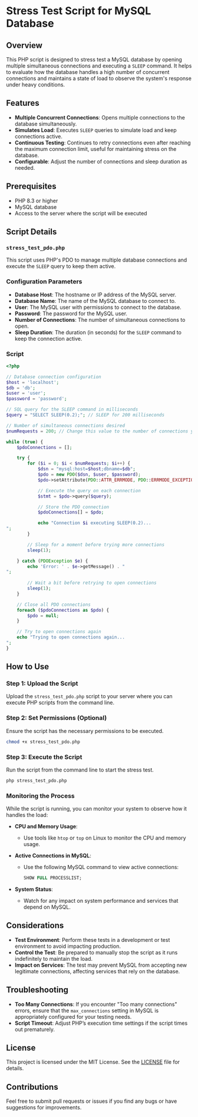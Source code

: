 
# Stress Test Script for MySQL Database

## Overview

This PHP script is designed to stress test a MySQL database by opening multiple simultaneous connections and executing a `SLEEP` command. It helps to evaluate how the database handles a high number of concurrent connections and maintains a state of load to observe the system's response under heavy conditions.

## Features

- **Multiple Concurrent Connections**: Opens multiple connections to the database simultaneously.
- **Simulates Load**: Executes `SLEEP` queries to simulate load and keep connections active.
- **Continuous Testing**: Continues to retry connections even after reaching the maximum connection limit, useful for maintaining stress on the database.
- **Configurable**: Adjust the number of connections and sleep duration as needed.

## Prerequisites

- PHP 8.3 or higher
- MySQL database
- Access to the server where the script will be executed

## Script Details

### `stress_test_pdo.php`

This script uses PHP's PDO to manage multiple database connections and execute the `SLEEP` query to keep them active.

### Configuration Parameters

- **Database Host**: The hostname or IP address of the MySQL server.
- **Database Name**: The name of the MySQL database to connect to.
- **User**: The MySQL user with permissions to connect to the database.
- **Password**: The password for the MySQL user.
- **Number of Connections**: The number of simultaneous connections to open.
- **Sleep Duration**: The duration (in seconds) for the `SLEEP` command to keep the connection active.

### Script

```php
<?php

// Database connection configuration
$host = 'localhost';
$db = 'db';
$user = 'user';
$password = 'password';

// SQL query for the SLEEP command in milliseconds
$query = "SELECT SLEEP(0.2);"; // SLEEP for 200 milliseconds

// Number of simultaneous connections desired
$numRequests = 200; // Change this value to the number of connections you want to simulate

while (true) {
    $pdoConnections = [];

    try {
        for ($i = 0; $i < $numRequests; $i++) {
            $dsn = "mysql:host=$host;dbname=$db";
            $pdo = new PDO($dsn, $user, $password);
            $pdo->setAttribute(PDO::ATTR_ERRMODE, PDO::ERRMODE_EXCEPTION);

            // Execute the query on each connection
            $stmt = $pdo->query($query);

            // Store the PDO connection
            $pdoConnections[] = $pdo;

            echo "Connection $i executing SLEEP(0.2)...
";
        }

        // Sleep for a moment before trying more connections
        sleep(1);

    } catch (PDOException $e) {
        echo 'Error: ' . $e->getMessage() . "
";
        
        // Wait a bit before retrying to open connections
        sleep(1);
    }

    // Close all PDO connections
    foreach ($pdoConnections as $pdo) {
        $pdo = null;
    }

    // Try to open connections again
    echo "Trying to open connections again...
";
}
```

## How to Use

### Step 1: Upload the Script

Upload the `stress_test_pdo.php` script to your server where you can execute PHP scripts from the command line.

### Step 2: Set Permissions (Optional)

Ensure the script has the necessary permissions to be executed.

```bash
chmod +x stress_test_pdo.php
```

### Step 3: Execute the Script

Run the script from the command line to start the stress test.

```bash
php stress_test_pdo.php
```

### Monitoring the Process

While the script is running, you can monitor your system to observe how it handles the load:

- **CPU and Memory Usage**:
  - Use tools like `htop` or `top` on Linux to monitor the CPU and memory usage.

- **Active Connections in MySQL**:
  - Use the following MySQL command to view active connections:

    ```sql
    SHOW FULL PROCESSLIST;
    ```

- **System Status**:
  - Watch for any impact on system performance and services that depend on MySQL.

## Considerations

- **Test Environment**: Perform these tests in a development or test environment to avoid impacting production.
- **Control the Test**: Be prepared to manually stop the script as it runs indefinitely to maintain the load.
- **Impact on Services**: The test may prevent MySQL from accepting new legitimate connections, affecting services that rely on the database.

## Troubleshooting

- **Too Many Connections**: If you encounter "Too many connections" errors, ensure that the `max_connections` setting in MySQL is appropriately configured for your testing needs.
- **Script Timeout**: Adjust PHP’s execution time settings if the script times out prematurely.

## License

This project is licensed under the MIT License. See the [LICENSE](LICENSE) file for details.

## Contributions

Feel free to submit pull requests or issues if you find any bugs or have suggestions for improvements.
